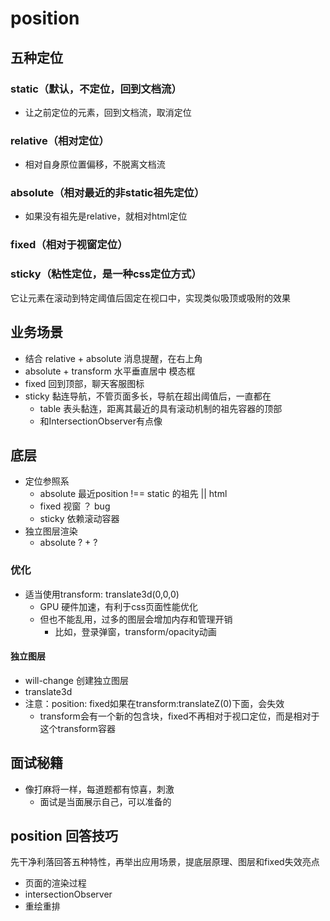 # position

## 五种定位
### static（默认，不定位，回到文档流）
- 让之前定位的元素，回到文档流，取消定位
### relative（相对定位）
- 相对自身原位置偏移，不脱离文档流
### absolute（相对最近的非static祖先定位）
- 如果没有祖先是relative，就相对html定位
### fixed（相对于视窗定位）

### sticky（粘性定位，是一种css定位方式）
它让元素在滚动到特定阈值后固定在视口中，实现类似吸顶或吸附的效果


## 业务场景
- 结合 relative + absolute 消息提醒，在右上角
- absolute + transform 水平垂直居中 模态框
- fixed 回到顶部，聊天客服图标
- sticky 黏连导航，不管页面多长，导航在超出阈值后，一直都在
  - table 表头黏连，距离其最近的具有滚动机制的祖先容器的顶部
  - 和IntersectionObserver有点像

## 底层
- 定位参照系
  - absolute 最近position !== static 的祖先 || html
  - fixed 视窗 ？ bug
  - sticky 依赖滚动容器
- 独立图层渲染
  - absolute ? + ?

### 优化
- 适当使用transform: translate3d(0,0,0) 
  - GPU 硬件加速，有利于css页面性能优化
  - 但也不能乱用，过多的图层会增加内存和管理开销
    - 比如，登录弹窗，transform/opacity动画
#### 独立图层
- will-change 创建独立图层
- translate3d
- 注意：position: fixed如果在transform:translateZ(0)下面，会失效
  - transform会有一个新的包含块，fixed不再相对于视口定位，而是相对于这个transform容器
## 面试秘籍
- 像打麻将一样，每道题都有惊喜，刺激
  - 面试是当面展示自己，可以准备的
## position 回答技巧
先干净利落回答五种特性，再举出应用场景，提底层原理、图层和fixed失效亮点
- 页面的渲染过程
- intersectionObserver
- 重绘重排